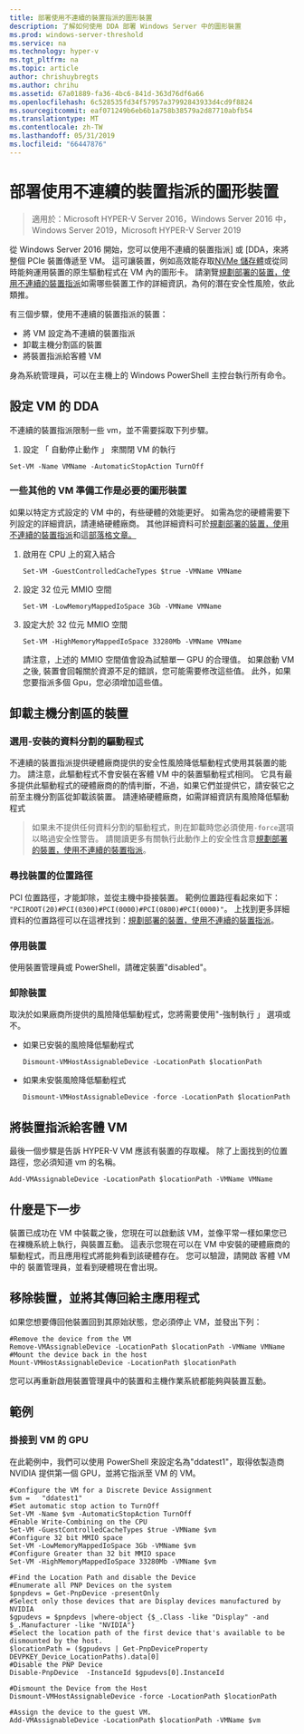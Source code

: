 ```yaml
---
title: 部署使用不連續的裝置指派的圖形裝置
description: 了解如何使用 DDA 部署 Windows Server 中的圖形裝置
ms.prod: windows-server-threshold
ms.service: na
ms.technology: hyper-v
ms.tgt_pltfrm: na
ms.topic: article
author: chrishuybregts
ms.author: chrihu
ms.assetid: 67a01889-fa36-4bc6-841d-363d76df6a66
ms.openlocfilehash: 6c528535fd34f57957a37992843933d4cd9f8824
ms.sourcegitcommit: eaf071249b6eb6b1a758b38579a2d87710abfb54
ms.translationtype: MT
ms.contentlocale: zh-TW
ms.lasthandoff: 05/31/2019
ms.locfileid: "66447876"
---
```

# <a name="deploy-graphics-devices-using-discrete-device-assignment"></a>部署使用不連續的裝置指派的圖形裝置

>適用於：Microsoft HYPER-V Server 2016，Windows Server 2016 中，Windows Server 2019，Microsoft HYPER-V Server 2019  

從 Windows Server 2016 開始，您可以使用不連續的裝置指派] 或 [DDA，來將整個 PCIe 裝置傳遞至 VM。  這可讓裝置，例如高效能存取[NVMe 儲存體](./Deploying-storage-devices-using-dda.md)或從同時能夠運用裝置的原生驅動程式在 VM 內的圖形卡。  請瀏覽[規劃部署的裝置，使用不連續的裝置指派](../plan/Plan-for-Deploying-Devices-using-Discrete-Device-Assignment.md)如需哪些裝置工作的詳細資訊，為何的潛在安全性風險，依此類推。

有三個步驟，使用不連續的裝置指派的裝置：
-   將 VM 設定為不連續的裝置指派
-   卸載主機分割區的裝置
-   將裝置指派給客體 VM

身為系統管理員，可以在主機上的 Windows PowerShell 主控台執行所有命令。

## <a name="configure-the-vm-for-dda"></a>設定 VM 的 DDA
不連續的裝置指派限制一些 vm，並不需要採取下列步驟。

1.  設定 「 自動停止動作 」 來關閉 VM 的執行

```
Set-VM -Name VMName -AutomaticStopAction TurnOff
```

### <a name="some-additional-vm-preparation-is-required-for-graphics-devices"></a>一些其他的 VM 準備工作是必要的圖形裝置

如果以特定方式設定的 VM 中的，有些硬體的效能更好。  如需為您的硬體需要下列設定的詳細資訊，請連絡硬體廠商。 其他詳細資料可於[規劃部署的裝置，使用不連續的裝置指派](../plan/Plan-for-Deploying-Devices-using-Discrete-Device-Assignment.md)和這[部落格文章。](https://blogs.technet.microsoft.com/virtualization/2015/11/23/discrete-device-assignment-gpus/)

1. 啟用在 CPU 上的寫入結合
   ```
   Set-VM -GuestControlledCacheTypes $true -VMName VMName
   ```
2. 設定 32 位元 MMIO 空間
   ```
   Set-VM -LowMemoryMappedIoSpace 3Gb -VMName VMName
   ```
3. 設定大於 32 位元 MMIO 空間
   ```
   Set-VM -HighMemoryMappedIoSpace 33280Mb -VMName VMName
   ```
   請注意，上述的 MMIO 空間值會設為試驗單一 GPU 的合理值。  如果啟動 VM 之後, 裝置會回報關於資源不足的錯誤，您可能需要修改這些值。  此外，如果您要指派多個 Gpu，您必須增加這些值。

## <a name="dismount-the-device-from-the-host-partition"></a>卸載主機分割區的裝置
### <a name="optional---install-the-partitioning-driver"></a>選用-安裝的資料分割的驅動程式
不連續的裝置指派提供硬體廠商提供的安全性風險降低驅動程式使用其裝置的能力。  請注意，此驅動程式不會安裝在客體 VM 中的裝置驅動程式相同。  它具有最多提供此驅動程式的硬體廠商的酌情判斷，不過，如果它們並提供它，請安裝它之前至主機分割區從卸載該裝置。  請連絡硬體廠商，如需詳細資訊有風險降低驅動程式
> 如果未不提供任何資料分割的驅動程式，則在卸載時您必須使用`-force`選項以略過安全性警告。 請閱讀更多有關執行此動作上的安全性含意[規劃部署的裝置，使用不連續的裝置指派](../plan/Plan-for-Deploying-Devices-using-Discrete-Device-Assignment.md)。

### <a name="locating-the-devices-location-path"></a>尋找裝置的位置路徑
PCI 位置路徑，才能卸除，並從主機中掛接裝置。  範例位置路徑看起來如下： `"PCIROOT(20)#PCI(0300)#PCI(0000)#PCI(0800)#PCI(0000)"`。  上找到更多詳細資料的位置路徑可以在這裡找到：[規劃部署的裝置，使用不連續的裝置指派](../plan/Plan-for-Deploying-Devices-using-Discrete-Device-Assignment.md)。

### <a name="disable-the-device"></a>停用裝置
使用裝置管理員或 PowerShell，請確定裝置"disabled"。  

### <a name="dismount-the-device"></a>卸除裝置
取決於如果廠商所提供的風險降低驅動程式，您將需要使用"-強制執行 」 選項或不。
- 如果已安裝的風險降低驅動程式
  ```
  Dismount-VMHostAssignableDevice -LocationPath $locationPath
  ```
- 如果未安裝風險降低驅動程式
  ```
  Dismount-VMHostAssignableDevice -force -LocationPath $locationPath
  ```

## <a name="assigning-the-device-to-the-guest-vm"></a>將裝置指派給客體 VM
最後一個步驟是告訴 HYPER-V VM 應該有裝置的存取權。  除了上面找到的位置路徑，您必須知道 vm 的名稱。

```
Add-VMAssignableDevice -LocationPath $locationPath -VMName VMName
```

## <a name="whats-next"></a>什麼是下一步
裝置已成功在 VM 中裝載之後，您現在可以啟動該 VM，並像平常一樣如果您已在裸機系統上執行，與裝置互動。  這表示您現在可以在 VM 中安裝的硬體廠商的驅動程式，而且應用程式將能夠看到該硬體存在。  您可以驗證，請開啟 客體 VM 中的 裝置管理員，並看到硬體現在會出現。

## <a name="removing-a-device-and-returning-it-to-the-host"></a>移除裝置，並將其傳回給主應用程式
如果您想要傳回他裝置回到其原始狀態，您必須停止 VM，並發出下列：
```
#Remove the device from the VM
Remove-VMAssignableDevice -LocationPath $locationPath -VMName VMName
#Mount the device back in the host
Mount-VMHostAssignableDevice -LocationPath $locationPath
```
您可以再重新啟用裝置管理員中的裝置和主機作業系統都能夠與裝置互動。

## <a name="examples"></a>範例

### <a name="mounting-a-gpu-to-a-vm"></a>掛接到 VM 的 GPU
在此範例中，我們可以使用 PowerShell 來設定名為"ddatest1"，取得依製造商 NVIDIA 提供第一個 GPU，並將它指派至 VM 的 VM。  
```
#Configure the VM for a Discrete Device Assignment
$vm =   "ddatest1"
#Set automatic stop action to TurnOff
Set-VM -Name $vm -AutomaticStopAction TurnOff
#Enable Write-Combining on the CPU
Set-VM -GuestControlledCacheTypes $true -VMName $vm
#Configure 32 bit MMIO space
Set-VM -LowMemoryMappedIoSpace 3Gb -VMName $vm
#Configure Greater than 32 bit MMIO space
Set-VM -HighMemoryMappedIoSpace 33280Mb -VMName $vm

#Find the Location Path and disable the Device
#Enumerate all PNP Devices on the system
$pnpdevs = Get-PnpDevice -presentOnly
#Select only those devices that are Display devices manufactured by NVIDIA
$gpudevs = $pnpdevs |where-object {$_.Class -like "Display" -and $_.Manufacturer -like "NVIDIA"}
#Select the location path of the first device that's available to be dismounted by the host.
$locationPath = ($gpudevs | Get-PnpDeviceProperty DEVPKEY_Device_LocationPaths).data[0]
#Disable the PNP Device
Disable-PnpDevice  -InstanceId $gpudevs[0].InstanceId

#Dismount the Device from the Host
Dismount-VMHostAssignableDevice -force -LocationPath $locationPath

#Assign the device to the guest VM.
Add-VMAssignableDevice -LocationPath $locationPath -VMName $vm
```
